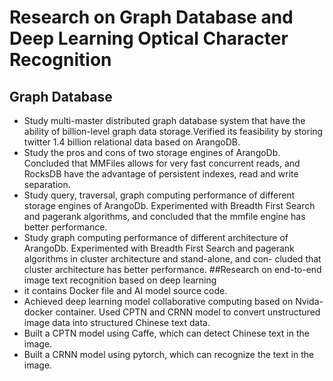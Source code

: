 # Research on Graph Database and Deep Learning Optical Character Recognition

##  Graph Database
- Study multi-master distributed graph database system that have the ability of billion-level graph
data storage.Verified its feasibility by storing twitter 1.4 billion relational data based on ArangoDB.
- Study the pros and cons of two storage engines of ArangoDb. Concluded that MMFiles allows for
very fast concurrent reads, and RocksDB have the advantage of persistent indexes, read and write
separation.
- Study query, traversal, graph computing performance of different storage engines of ArangoDb.
Experimented with Breadth First Search and pagerank algorithms, and concluded that the mmfile
engine has better performance.
- Study graph computing performance of different architecture of ArangoDb. Experimented with
Breadth First Search and pagerank algorithms in cluster architecture and stand-alone, and con-
cluded that cluster architecture has better performance.
##Research on end-to-end image text recognition based on deep learning
- it contains Docker file and AI model source code.
- Achieved deep learning model collaborative computing based on Nvida-docker container. Used
CPTN and CRNN model to convert unstructured image data into structured Chinese text data.
- Built a CPTN model using Caffe, which can detect Chinese text in the image.
-  Built a CRNN model using pytorch, which can recognize the text in the image.